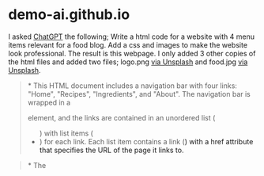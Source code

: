 # demo-ai.github.io

I asked [ChatGPT](https://chat.openai.com/chat) the following;
Write a html code for a website with 4 menu items relevant for a food blog. Add a css and images to make the website look professional. 
The result is this webpage. I only added 3 other copies of the html files and added two files; logo.png [via Unsplash](https://unsplash.com/photos/9aOswReDKPo) and food.jpg [via Unsplash](https://unsplash.com/photos/Yn0l7uwBrpw). 


> \* This HTML document includes a navigation bar with four links: "Home", "Recipes", "Ingredients", and "About". The navigation bar is wrapped in a <nav> element, and the links are contained in an unordered list (<ul>) with list items (<li>) for each link. Each list item contains a link (<a>) with a href attribute that specifies the URL of the page it links to.

> \* The <title> element in the <head> section of the document specifies the title of the website, which will be displayed in the browser's title bar or tab. The <style> element in the <head> section contains CSS rules that specify the colors, fonts, and other styles for various elements on the page. In this case, the styles include a
